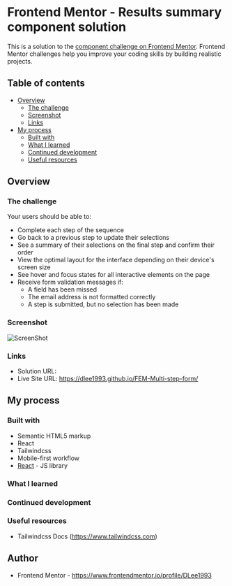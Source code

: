 # Frontend Mentor - Results summary component solution

This is a solution to the [component challenge on Frontend Mentor](https://www.frontendmentor.io/challenges/multistep-form-YVAnSdqQBJ). Frontend Mentor challenges help you improve your coding skills by building realistic projects.

## Table of contents

-   [Overview](#overview)
    -   [The challenge](#the-challenge)
    -   [Screenshot](#screenshot)
    -   [Links](#links)
-   [My process](#my-process)
    -   [Built with](#built-with)
    -   [What I learned](#what-i-learned)
    -   [Continued development](#continued-development)
    -   [Useful resources](#useful-resources)

## Overview

### The challenge

Your users should be able to:

-   Complete each step of the sequence
-   Go back to a previous step to update their selections
-   See a summary of their selections on the final step and confirm their order
-   View the optimal layout for the interface depending on their device's screen size
-   See hover and focus states for all interactive elements on the page
-   Receive form validation messages if:
    -   A field has been missed
    -   The email address is not formatted correctly
    -   A step is submitted, but no selection has been made

### Screenshot

![ScreenShot](Screenshot.png)

### Links

-   Solution URL: 
-   Live Site URL: https://dlee1993.github.io/FEM-Multi-step-form/

## My process

### Built with

-   Semantic HTML5 markup
-   React
-   Tailwindcss
-   Mobile-first workflow
-   [React](https://reactjs.org/) - JS library

### What I learned

### Continued development

### Useful resources

-   Tailwindcss Docs (https://www.tailwindcss.com)

## Author

-   Frontend Mentor - https://www.frontendmentor.io/profile/DLee1993
